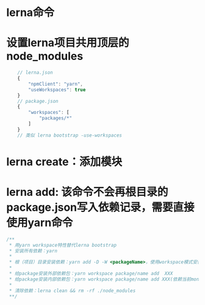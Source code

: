 # lerna命令

# 设置lerna项目共用顶层的node_modules
```js
    // lerna.json
    {
        "npmClient": "yarn",
        "useWorkspaces": true
    }
    // package.json
    {
        "workspaces": [
            "packages/*"
        ]
    }
    // 类似 lerna bootstrap -use-workspaces
```
# lerna create：添加模块
# lerna add: 该命令不会再根目录的package.json写入依赖记录，需要直接使用yarn命令
```js
/**
 * 用yarn workspace特性替代lerna bootstrap
 * 安装所有依赖：yarn
 * 
 * 根（项目）目录安装依赖：yarn add -D -W <packageName>，使用workspace模式安装必须使用-W参数
 * 
 * 给package安装外部依赖包：yarn workspace package/name add  XXX 
 * 给package安装内部依赖包：yarn workspace package/name add XXX(依赖当前monorepo中的包)
 *  
 * 清除依赖：lerna clean && rm -rf ./node_modules
 **/ 
```